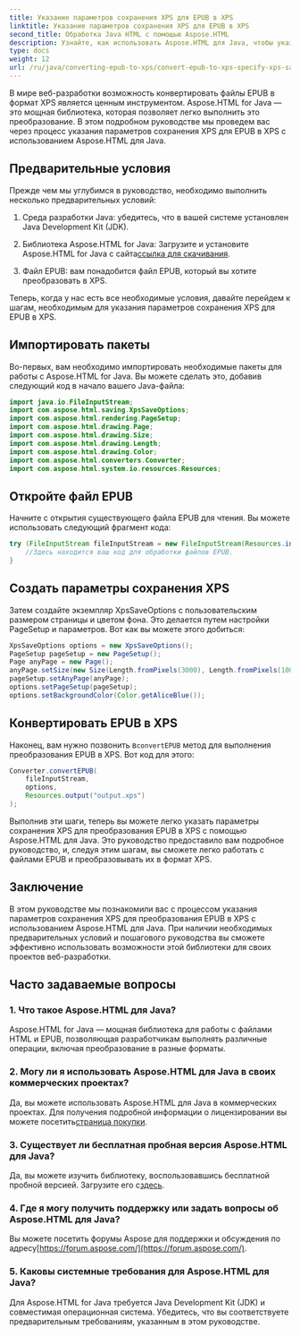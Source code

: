 ```yaml
---
title: Указание параметров сохранения XPS для EPUB в XPS
linktitle: Указание параметров сохранения XPS для EPUB в XPS
second_title: Обработка Java HTML с помощью Aspose.HTML
description: Узнайте, как использовать Aspose.HTML для Java, чтобы указать параметры сохранения XPS для EPUB в XPS, в этом пошаговом руководстве. Легко конвертируйте файлы EPUB.
type: docs
weight: 12
url: /ru/java/converting-epub-to-xps/convert-epub-to-xps-specify-xps-save-options/
---
```

В мире веб-разработки возможность конвертировать файлы EPUB в формат XPS является ценным инструментом. Aspose.HTML for Java — это мощная библиотека, которая позволяет легко выполнить это преобразование. В этом подробном руководстве мы проведем вас через процесс указания параметров сохранения XPS для EPUB в XPS с использованием Aspose.HTML для Java.

## Предварительные условия

Прежде чем мы углубимся в руководство, необходимо выполнить несколько предварительных условий:

1. Среда разработки Java: убедитесь, что в вашей системе установлен Java Development Kit (JDK).

2.  Библиотека Aspose.HTML for Java: Загрузите и установите Aspose.HTML for Java с сайта[ссылка для скачивания](https://releases.aspose.com/html/java/).

3. Файл EPUB: вам понадобится файл EPUB, который вы хотите преобразовать в XPS.

Теперь, когда у нас есть все необходимые условия, давайте перейдем к шагам, необходимым для указания параметров сохранения XPS для EPUB в XPS.

## Импортировать пакеты

Во-первых, вам необходимо импортировать необходимые пакеты для работы с Aspose.HTML for Java. Вы можете сделать это, добавив следующий код в начало вашего Java-файла:

```java
import java.io.FileInputStream;
import com.aspose.html.saving.XpsSaveOptions;
import com.aspose.html.rendering.PageSetup;
import com.aspose.html.drawing.Page;
import com.aspose.html.drawing.Size;
import com.aspose.html.drawing.Length;
import com.aspose.html.drawing.Color;
import com.aspose.html.converters.Converter;
import com.aspose.html.system.io.resources.Resources;
```

## Откройте файл EPUB

Начните с открытия существующего файла EPUB для чтения. Вы можете использовать следующий фрагмент кода:

```java
try (FileInputStream fileInputStream = new FileInputStream(Resources.input("input.epub"))) {
    //Здесь находится ваш код для обработки файлов EPUB.
}
```

## Создать параметры сохранения XPS

Затем создайте экземпляр XpsSaveOptions с пользовательским размером страницы и цветом фона. Это делается путем настройки PageSetup и параметров. Вот как вы можете этого добиться:

```java
XpsSaveOptions options = new XpsSaveOptions();
PageSetup pageSetup = new PageSetup();
Page anyPage = new Page();
anyPage.setSize(new Size(Length.fromPixels(3000), Length.fromPixels(1000)));
pageSetup.setAnyPage(anyPage);
options.setPageSetup(pageSetup);
options.setBackgroundColor(Color.getAliceBlue());
```

## Конвертировать EPUB в XPS

 Наконец, вам нужно позвонить в`convertEPUB` метод для выполнения преобразования EPUB в XPS. Вот код для этого:

```java
Converter.convertEPUB(
    fileInputStream,
    options,
    Resources.output("output.xps")
);
```

Выполнив эти шаги, теперь вы можете легко указать параметры сохранения XPS для преобразования EPUB в XPS с помощью Aspose.HTML для Java. Это руководство предоставило вам подробное руководство, и, следуя этим шагам, вы сможете легко работать с файлами EPUB и преобразовывать их в формат XPS.

## Заключение

В этом руководстве мы познакомили вас с процессом указания параметров сохранения XPS для преобразования EPUB в XPS с использованием Aspose.HTML для Java. При наличии необходимых предварительных условий и пошагового руководства вы сможете эффективно использовать возможности этой библиотеки для своих проектов веб-разработки.

## Часто задаваемые вопросы

### 1. Что такое Aspose.HTML для Java?
Aspose.HTML for Java — мощная библиотека для работы с файлами HTML и EPUB, позволяющая разработчикам выполнять различные операции, включая преобразование в разные форматы.

### 2. Могу ли я использовать Aspose.HTML для Java в своих коммерческих проектах?
 Да, вы можете использовать Aspose.HTML для Java в коммерческих проектах. Для получения подробной информации о лицензировании вы можете посетить[страница покупки](https://purchase.aspose.com/buy).

### 3. Существует ли бесплатная пробная версия Aspose.HTML для Java?
 Да, вы можете изучить библиотеку, воспользовавшись бесплатной пробной версией. Загрузите его с[здесь](https://releases.aspose.com/).

### 4. Где я могу получить поддержку или задать вопросы об Aspose.HTML для Java?
 Вы можете посетить форумы Aspose для поддержки и обсуждения по адресу[https://forum.aspose.com/](https://forum.aspose.com/).

### 5. Каковы системные требования для Aspose.HTML для Java?
Для Aspose.HTML for Java требуется Java Development Kit (JDK) и совместимая операционная система. Убедитесь, что вы соответствуете предварительным требованиям, указанным в этом руководстве.